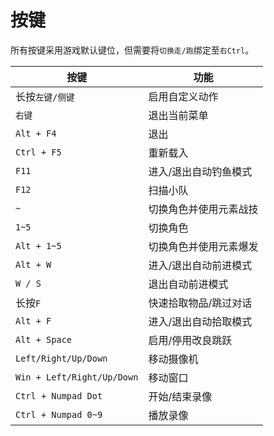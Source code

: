 # 按键

所有按键采用游戏默认键位，但需要将`切换走/跑`绑定至`右Ctrl`。

| 按键                       | 功能                   |
| -------------------------- | ---------------------- |
| 长按`左键/侧键`            | 启用自定义动作         |
| `右键`                     | 退出当前菜单           |
| `Alt + F4`                 | 退出                   |
| `Ctrl + F5`                | 重新载入               |
| `F11`                      | 进入/退出自动钓鱼模式  |
| `F12`                      | 扫描小队               |
| `~`                        | 切换角色并使用元素战技 |
| `1~5`                      | 切换角色               |
| `Alt + 1~5`                | 切换角色并使用元素爆发 |
| `Alt + W`                  | 进入/退出自动前进模式  |
| `W / S`                    | 退出自动前进模式       |
| 长按`F`                    | 快速拾取物品/跳过对话  |
| `Alt + F`                  | 进入/退出自动拾取模式  |
| `Alt + Space`              | 启用/停用改良跳跃      |
| `Left/Right/Up/Down`       | 移动摄像机             |
| `Win + Left/Right/Up/Down` | 移动窗口               |
| `Ctrl + Numpad Dot`        | 开始/结束录像          |
| `Ctrl + Numpad 0~9`        | 播放录像               |
